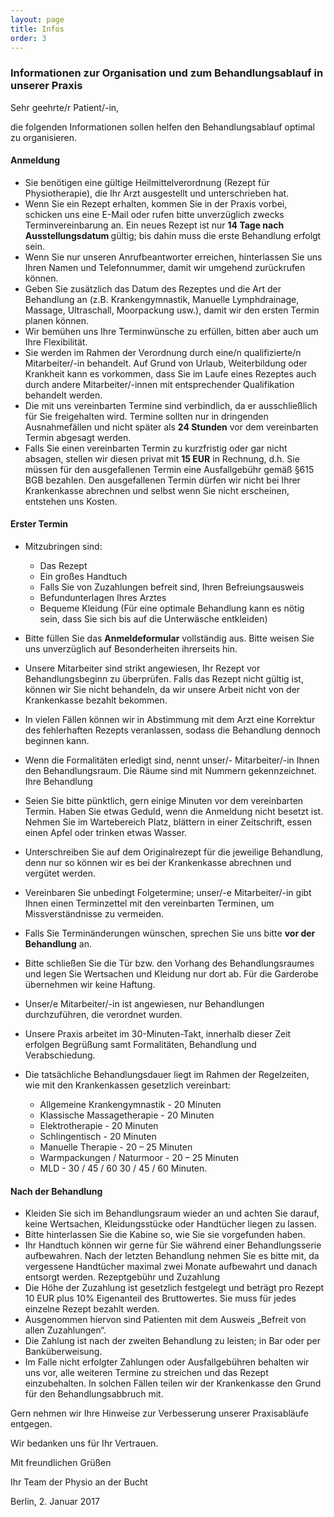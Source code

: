 ```yaml
---
layout: page
title: Infos
order: 3
---
```


### Informationen zur Organisation und zum Behandlungsablauf in unserer Praxis

Sehr geehrte/r Patient/-in,

die folgenden Informationen sollen helfen den Behandlungsablauf optimal zu organisieren.

#### Anmeldung

- Sie benötigen eine gültige Heilmittelverordnung (Rezept für Physiotherapie), die Ihr Arzt
ausgestellt und unterschrieben hat.
- Wenn Sie ein Rezept erhalten, kommen Sie in der Praxis vorbei, schicken uns eine E-Mail
oder rufen bitte unverzüglich zwecks Terminvereinbarung an. Ein neues Rezept ist nur <b> 14
Tage nach Ausstellungsdatum </b> gültig; bis dahin muss die erste Behandlung erfolgt sein.
- Wenn Sie nur unseren Anrufbeantworter erreichen, hinterlassen Sie uns Ihren Namen und
Telefonnummer, damit wir umgehend zurückrufen können.
- Geben Sie zusätzlich das Datum des Rezeptes und die Art der Behandlung an (z.B.
Krankengymnastik, Manuelle Lymphdrainage, Massage, Ultraschall, Moorpackung usw.),
damit wir den ersten Termin planen können.
- Wir bemühen uns Ihre Terminwünsche zu erfüllen, bitten aber auch um Ihre Flexibilität.
- Sie werden im Rahmen der Verordnung durch eine/n qualifizierte/n Mitarbeiter/-in
behandelt. Auf Grund von Urlaub, Weiterbildung oder Krankheit kann es vorkommen, dass
Sie im Laufe eines Rezeptes auch durch andere Mitarbeiter/-innen mit entsprechender
Qualifikation behandelt werden.
- Die mit uns vereinbarten Termine sind verbindlich, da er ausschließlich für Sie freigehalten
wird. Termine sollten nur in dringenden Ausnahmefällen und nicht später als <b>24 Stunden</b> vor
dem vereinbarten Termin abgesagt werden.
- Falls Sie einen vereinbarten Termin zu kurzfristig oder gar nicht absagen, stellen wir diesen
privat mit <b>15 EUR</b> in Rechnung, d.h. Sie müssen für den ausgefallenen Termin eine
Ausfallgebühr gemäß §615 BGB bezahlen. Den ausgefallenen Termin dürfen wir nicht bei
Ihrer Krankenkasse abrechnen und selbst wenn Sie nicht erscheinen, entstehen uns Kosten.

#### Erster Termin

- Mitzubringen sind:
  - Das Rezept
  - Ein großes Handtuch
  - Falls Sie von Zuzahlungen befreit sind, Ihren Befreiungsausweis
  - Befundunterlagen Ihres Arztes
  - Bequeme Kleidung (Für eine optimale Behandlung kann es nötig sein, dass Sie sich bis auf die Unterwäsche entkleiden)

- Bitte füllen Sie das <b>Anmeldeformular</b> vollständig aus. Bitte weisen Sie uns unverzüglich auf
Besonderheiten ihrerseits hin.
- Unsere Mitarbeiter sind strikt angewiesen, Ihr Rezept vor Behandlungsbeginn zu
überprüfen. Falls das Rezept nicht gültig ist, können wir Sie nicht behandeln, da wir unsere
Arbeit nicht von der Krankenkasse bezahlt bekommen.
- In vielen Fällen können wir in Abstimmung mit dem Arzt eine Korrektur des fehlerhaften
Rezepts veranlassen, sodass die Behandlung dennoch beginnen kann.
- Wenn die Formalitäten erledigt sind, nennt unser/- Mitarbeiter/-in Ihnen den
Behandlungsraum. Die Räume sind mit Nummern gekennzeichnet.
Ihre Behandlung
- Seien Sie bitte pünktlich, gern einige Minuten vor dem vereinbarten Termin. Haben Sie
etwas Geduld, wenn die Anmeldung nicht besetzt ist. Nehmen Sie im Wartebereich Platz,
blättern in einer Zeitschrift, essen einen Apfel oder trinken etwas Wasser.
- Unterschreiben Sie auf dem Originalrezept für die jeweilige Behandlung, denn nur so können
wir es bei der Krankenkasse abrechnen und vergütet werden.
- Vereinbaren Sie unbedingt Folgetermine; unser/-e Mitarbeiter/-in gibt Ihnen einen
Terminzettel mit den vereinbarten Terminen, um Missverständnisse zu vermeiden.
- Falls Sie Terminänderungen wünschen, sprechen Sie uns bitte <b>vor der Behandlung</b> an.
- Bitte schließen Sie die Tür bzw. den Vorhang des Behandlungsraumes und legen Sie
Wertsachen und Kleidung nur dort ab. Für die Garderobe übernehmen wir keine Haftung.
- Unser/e Mitarbeiter/-in ist angewiesen, nur Behandlungen durchzuführen, die verordnet
wurden.
- Unsere Praxis arbeitet im 30-Minuten-Takt, innerhalb dieser Zeit erfolgen Begrüßung samt
Formalitäten, Behandlung und Verabschiedung.
- Die tatsächliche Behandlungsdauer liegt im Rahmen der Regelzeiten, wie mit den
Krankenkassen gesetzlich vereinbart:
  - Allgemeine Krankengymnastik - 20 Minuten
  - Klassische Massagetherapie - 20 Minuten
  - Elektrotherapie - 20 Minuten
  - Schlingentisch - 20 Minuten
  - Manuelle Therapie - 20 – 25 Minuten
  - Warmpackungen / Naturmoor - 20 – 25 Minuten
  - MLD - 30 / 45 / 60 30 / 45 / 60 Minuten.


#### Nach der Behandlung

- Kleiden Sie sich im Behandlungsraum wieder an und achten Sie darauf, keine Wertsachen,
Kleidungsstücke oder Handtücher liegen zu lassen.
- Bitte hinterlassen Sie die Kabine so, wie Sie sie vorgefunden haben.
- Ihr Handtuch können wir gerne für Sie während einer Behandlungsserie aufbewahren. Nach
der letzten Behandlung nehmen Sie es bitte mit, da vergessene Handtücher maximal zwei
Monate aufbewahrt und danach entsorgt werden.
Rezeptgebühr und Zuzahlung
- Die Höhe der Zuzahlung ist gesetzlich festgelegt und beträgt pro Rezept 10 EUR plus 10%
Eigenanteil des Bruttowertes. Sie muss für jedes einzelne Rezept bezahlt werden.
- Ausgenommen hiervon sind Patienten mit dem Ausweis „Befreit von allen Zuzahlungen“.
- Die Zahlung ist nach der zweiten Behandlung zu leisten; in Bar oder per Banküberweisung.
- Im Falle nicht erfolgter Zahlungen oder Ausfallgebühren behalten wir uns vor, alle weiteren
Termine zu streichen und das Rezept einzubehalten. In solchen Fällen teilen wir der
Krankenkasse den Grund für den Behandlungsabbruch mit.

Gern nehmen wir Ihre Hinweise zur Verbesserung unserer Praxisabläufe entgegen.

Wir bedanken uns für Ihr Vertrauen.

Mit freundlichen Grüßen

Ihr Team der Physio an der Bucht

Berlin, 2. Januar 2017 
